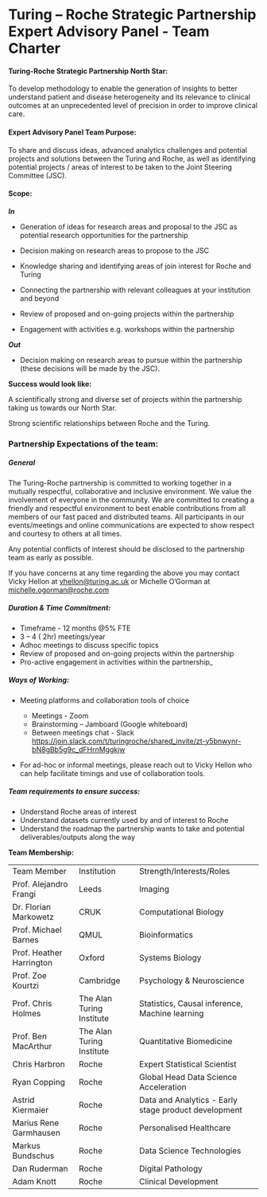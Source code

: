 
# Turing – Roche Strategic Partnership Expert Advisory Panel - Team Charter

#### **Turing-Roche Strategic Partnership North Star:**

To develop methodology to enable the generation of insights to better understand patient and disease heterogeneity and its relevance to clinical outcomes at an unprecedented level of precision in order to improve clinical care.


#### **Expert Advisory Panel Team Purpose:**

To share and discuss ideas, advanced analytics challenges and potential projects and solutions between the Turing and Roche, as well as identifying potential projects / areas of interest to be taken to the Joint Steering Committee (JSC).


#### **Scope:**

**_In_**

- Generation of ideas for research areas and proposal to the JSC as potential research opportunities for the partnership

- Decision making on research areas to propose to the JSC

- Knowledge sharing and identifying areas of join interest for Roche and Turing

 - Connecting the partnership with relevant colleagues at your institution and beyond

- Review of proposed and on-going projects within the partnership

- Engagement with activities e.g. workshops within the partnership

**_Out_**

-  Decision making on research areas to pursue within the partnership (these decisions will be made by the JSC).

**Success would look like:**

A scientifically strong and diverse set of projects within the partnership taking us towards our North Star. 

Strong scientific relationships between Roche and the Turing.


### **Partnership Expectations of the team:**

##### General

The Turing-Roche partnership is committed to working together in a mutually respectful, collaborative and inclusive environment. We value the involvement of everyone in the community. We are committed to creating a friendly and respectful environment to best enable contributions from all members of our fast paced and distributed teams. All participants in our events/meetings and online communications are expected to show respect and courtesy to others at all times.

Any potential conflicts of interest should be disclosed to the partnership team as early as possible.

If you have concerns at any time regarding the above you may contact Vicky Hellon at vhellon@turing.ac.uk or Michelle O’Gorman at michelle.ogorman@roche.com


##### Duration & Time Commitment:


* Timeframe  - 12 months @5% FTE
* 3 – 4 ( 2hr) meetings/year
* Adhoc meetings to discuss specific topics
* Review of proposed and on-going projects within the partnership
* Pro-active engagement in activities within the partnership_

##### Ways of Working:

* Meeting platforms and collaboration tools of choice
  * Meetings - Zoom
  * Brainstorming – Jamboard (Google whiteboard)
  * Between meetings chat - Slack
https://join.slack.com/t/turingroche/shared_invite/zt-y5bnwynr-bN8gBb5g9c_dFHrnMggkjw

* For ad-hoc or informal meetings, please reach out to Vicky Hellon who can help facilitate timings and use of collaboration tools.


##### Team requirements to ensure success:

* Understand Roche areas of interest
* Understand datasets currently used by and of interest to Roche
* Understand the roadmap the partnership wants to take and potential deliverables/outputs along the way

**Team Membership:**

<table>
  <tr>
   <td>Team Member
   </td>
   <td>Institution
   </td>
   <td>Strength/Interests/Roles
  </tr>
  <tr>
   <td>Prof. Alejandro Frangi
   </td>
   <td>Leeds
   </td>
   <td>Imaging
  </tr>
  <tr>
   <td>Dr. Florian Markowetz
   </td>
   <td>CRUK
   </td>
   <td>Computational Biology
  </tr>
  <tr>
   <td>Prof. Michael Barnes
   </td>
   <td>QMUL
   </td>
   <td>Bioinformatics
  <tr>
   <td>Prof. Heather Harrington
   </td>
   <td>Oxford
   </td>
   <td>Systems Biology
  <tr>
   <td>Prof. Zoe Kourtzi
   </td>
   <td>Cambridge
   </td>
   <td>Psychology & Neuroscience
  </tr>
  <tr>
   <td>Prof. Chris Holmes
   </td>
   <td>The Alan Turing Institute
   </td>
   <td>Statistics, Causal inference, Machine learning
   </tr>
  <tr>
   <td>Prof. Ben MacArthur
   </td>
   <td>The Alan Turing Institute
   </td>
   <td>Quantitative Biomedicine
  <tr>
   <td>Chris Harbron
   </td>
   <td>Roche
   </td>
   <td>Expert Statistical Scientist
  </tr>
  <tr>
   <td>Ryan Copping
   </td>
   <td>Roche
   </td>
   <td>Global Head Data Science Acceleration
  </tr>
  <tr>
   <td>Astrid Kiermaier
   </td>
   <td>Roche
   </td>
   <td>Data and Analytics - Early stage product development
  <tr>
   <td>Marius Rene Garmhausen
   </td>
   <td>Roche
   </td>
   <td>Personalised Healthcare
   <tr>
   <td>Markus Bundschus
   </td>
   <td>Roche
   </td>
   <td>Data Science Technologies
   <tr>
   <td>Dan Ruderman
   </td>
   <td>Roche
   </td>
   <td>Digital Pathology
  </tr>
  <tr>
   <td>Adam Knott
   </td>
   <td>Roche
   </td>
   <td>Clinical Development
  </tr>
</table>

